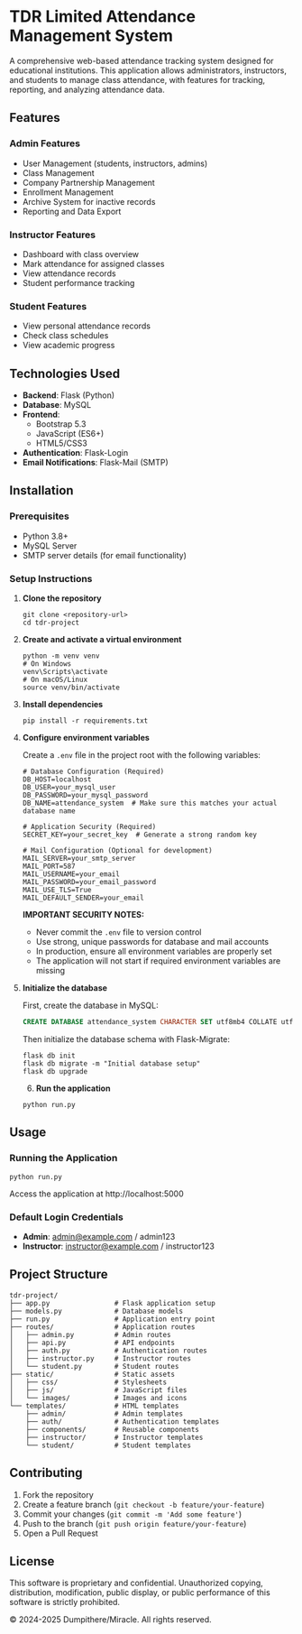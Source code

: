 # TDR Limited Attendance Management System

A comprehensive web-based attendance tracking system designed for educational institutions. This application allows administrators, instructors, and students to manage class attendance, with features for tracking, reporting, and analyzing attendance data.

## Features

### Admin Features
- User Management (students, instructors, admins)
- Class Management
- Company Partnership Management
- Enrollment Management
- Archive System for inactive records
- Reporting and Data Export

### Instructor Features
- Dashboard with class overview
- Mark attendance for assigned classes
- View attendance records
- Student performance tracking

### Student Features
- View personal attendance records
- Check class schedules
- View academic progress

## Technologies Used

- **Backend**: Flask (Python)
- **Database**: MySQL
- **Frontend**: 
  - Bootstrap 5.3
  - JavaScript (ES6+)
  - HTML5/CSS3
- **Authentication**: Flask-Login
- **Email Notifications**: Flask-Mail (SMTP)

## Installation

### Prerequisites
- Python 3.8+
- MySQL Server
- SMTP server details (for email functionality)

### Setup Instructions

1. **Clone the repository**
   ```
   git clone <repository-url>
   cd tdr-project
   ```

2. **Create and activate a virtual environment**
   ```
   python -m venv venv
   # On Windows
   venv\Scripts\activate
   # On macOS/Linux
   source venv/bin/activate
   ```

3. **Install dependencies**
   ```
   pip install -r requirements.txt
   ```

4. **Configure environment variables**
   
   Create a `.env` file in the project root with the following variables:
   ```
   # Database Configuration (Required)
   DB_HOST=localhost
   DB_USER=your_mysql_user
   DB_PASSWORD=your_mysql_password
   DB_NAME=attendance_system  # Make sure this matches your actual database name
   
   # Application Security (Required)
   SECRET_KEY=your_secret_key  # Generate a strong random key
   
   # Mail Configuration (Optional for development)
   MAIL_SERVER=your_smtp_server
   MAIL_PORT=587
   MAIL_USERNAME=your_email
   MAIL_PASSWORD=your_email_password
   MAIL_USE_TLS=True
   MAIL_DEFAULT_SENDER=your_email
   ```
   
   **IMPORTANT SECURITY NOTES:**
   - Never commit the `.env` file to version control
   - Use strong, unique passwords for database and mail accounts
   - In production, ensure all environment variables are properly set
   - The application will not start if required environment variables are missing

5. **Initialize the database**
   
   First, create the database in MySQL:
   ```sql
   CREATE DATABASE attendance_system CHARACTER SET utf8mb4 COLLATE utf8mb4_unicode_ci;
   ```
   
   Then initialize the database schema with Flask-Migrate:
   ```
   flask db init
   flask db migrate -m "Initial database setup"
   flask db upgrade
   ```
   
   6. **Run the application**
   ```
   python run.py
   ```

## Usage

### Running the Application
```
python run.py
```
Access the application at http://localhost:5000

### Default Login Credentials
- **Admin**: admin@example.com / admin123
- **Instructor**: instructor@example.com / instructor123

## Project Structure

```
tdr-project/
├── app.py                # Flask application setup
├── models.py             # Database models
├── run.py                # Application entry point
├── routes/               # Application routes
│   ├── admin.py          # Admin routes
│   ├── api.py            # API endpoints
│   ├── auth.py           # Authentication routes
│   ├── instructor.py     # Instructor routes
│   └── student.py        # Student routes
├── static/               # Static assets
│   ├── css/              # Stylesheets
│   ├── js/               # JavaScript files
│   └── images/           # Images and icons
└── templates/            # HTML templates
    ├── admin/            # Admin templates
    ├── auth/             # Authentication templates
    ├── components/       # Reusable components
    ├── instructor/       # Instructor templates
    └── student/          # Student templates
```

## Contributing

1. Fork the repository
2. Create a feature branch (`git checkout -b feature/your-feature`)
3. Commit your changes (`git commit -m 'Add some feature'`)
4. Push to the branch (`git push origin feature/your-feature`)
5. Open a Pull Request

## License

This software is proprietary and confidential. Unauthorized copying, distribution, modification, 
public display, or public performance of this software is strictly prohibited.

© 2024-2025 Dumpithere/Miracle. All rights reserved.
